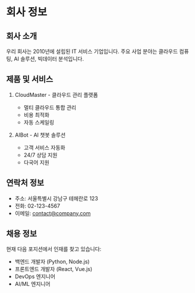 # 회사 정보

## 회사 소개

우리 회사는 2010년에 설립된 IT 서비스 기업입니다.
주요 사업 분야는 클라우드 컴퓨팅, AI 솔루션, 빅데이터 분석입니다.

## 제품 및 서비스

1. CloudMaster - 클라우드 관리 플랫폼

   - 멀티 클라우드 통합 관리
   - 비용 최적화
   - 자동 스케일링

2. AIBot - AI 챗봇 솔루션
   - 고객 서비스 자동화
   - 24/7 상담 지원
   - 다국어 지원

## 연락처 정보

- 주소: 서울특별시 강남구 테헤란로 123
- 전화: 02-123-4567
- 이메일: contact@company.com

## 채용 정보

현재 다음 포지션에서 인재를 찾고 있습니다:

- 백엔드 개발자 (Python, Node.js)
- 프론트엔드 개발자 (React, Vue.js)
- DevOps 엔지니어
- AI/ML 엔지니어
